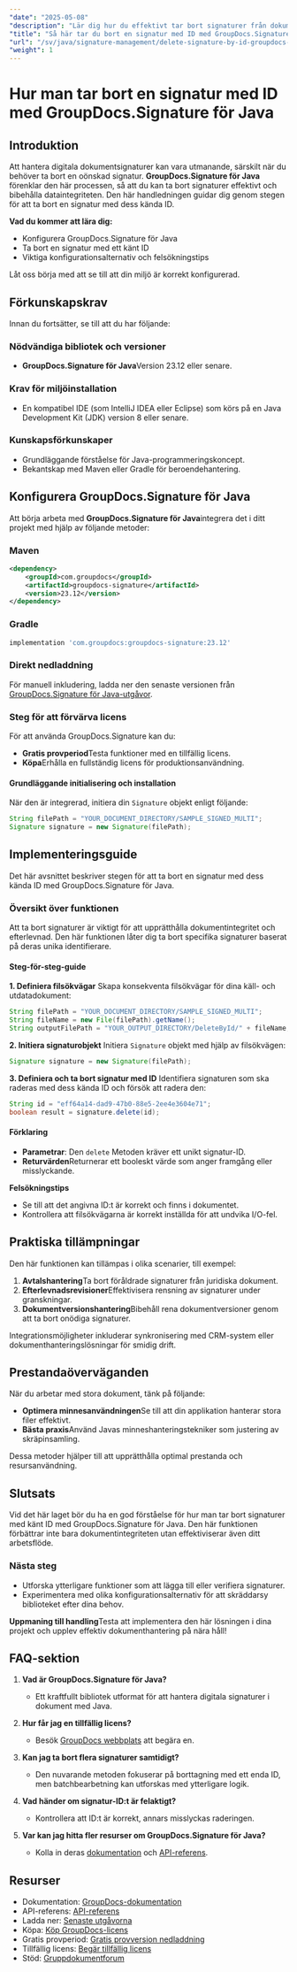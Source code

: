 ```yaml
---
"date": "2025-05-08"
"description": "Lär dig hur du effektivt tar bort signaturer från dokument med GroupDocs.Signature för Java. Den här guiden beskriver installation, borttagningssteg och felsökningstips."
"title": "Så här tar du bort en signatur med ID med GroupDocs.Signature för Java"
"url": "/sv/java/signature-management/delete-signature-by-id-groupdocs-signature-java/"
"weight": 1
---
```


# Hur man tar bort en signatur med ID med GroupDocs.Signature för Java

## Introduktion

Att hantera digitala dokumentsignaturer kan vara utmanande, särskilt när du behöver ta bort en oönskad signatur. **GroupDocs.Signature för Java** förenklar den här processen, så att du kan ta bort signaturer effektivt och bibehålla dataintegriteten. Den här handledningen guidar dig genom stegen för att ta bort en signatur med dess kända ID.

**Vad du kommer att lära dig:**
- Konfigurera GroupDocs.Signature för Java
- Ta bort en signatur med ett känt ID
- Viktiga konfigurationsalternativ och felsökningstips

Låt oss börja med att se till att din miljö är korrekt konfigurerad.

## Förkunskapskrav

Innan du fortsätter, se till att du har följande:

### Nödvändiga bibliotek och versioner
- **GroupDocs.Signature för Java**Version 23.12 eller senare.

### Krav för miljöinstallation
- En kompatibel IDE (som IntelliJ IDEA eller Eclipse) som körs på en Java Development Kit (JDK) version 8 eller senare.

### Kunskapsförkunskaper
- Grundläggande förståelse för Java-programmeringskoncept.
- Bekantskap med Maven eller Gradle för beroendehantering.

## Konfigurera GroupDocs.Signature för Java

Att börja arbeta med **GroupDocs.Signature för Java**integrera det i ditt projekt med hjälp av följande metoder:

### Maven
```xml
<dependency>
    <groupId>com.groupdocs</groupId>
    <artifactId>groupdocs-signature</artifactId>
    <version>23.12</version>
</dependency>
```

### Gradle
```gradle
implementation 'com.groupdocs:groupdocs-signature:23.12'
```

### Direkt nedladdning
För manuell inkludering, ladda ner den senaste versionen från [GroupDocs.Signature för Java-utgåvor](https://releases.groupdocs.com/signature/java/).

### Steg för att förvärva licens
För att använda GroupDocs.Signature kan du:
- **Gratis provperiod**Testa funktioner med en tillfällig licens.
- **Köpa**Erhålla en fullständig licens för produktionsanvändning.

#### Grundläggande initialisering och installation
När den är integrerad, initiera din `Signature` objekt enligt följande:

```java
String filePath = "YOUR_DOCUMENT_DIRECTORY/SAMPLE_SIGNED_MULTI";
Signature signature = new Signature(filePath);
```

## Implementeringsguide

Det här avsnittet beskriver stegen för att ta bort en signatur med dess kända ID med GroupDocs.Signature för Java.

### Översikt över funktionen

Att ta bort signaturer är viktigt för att upprätthålla dokumentintegritet och efterlevnad. Den här funktionen låter dig ta bort specifika signaturer baserat på deras unika identifierare.

#### Steg-för-steg-guide

**1. Definiera filsökvägar**
Skapa konsekventa filsökvägar för dina käll- och utdatadokument:

```java
String filePath = "YOUR_DOCUMENT_DIRECTORY/SAMPLE_SIGNED_MULTI";
String fileName = new File(filePath).getName();
String outputFilePath = "YOUR_OUTPUT_DIRECTORY/DeleteById/" + fileName;
```

**2. Initiera signaturobjekt**
Initiera `Signature` objekt med hjälp av filsökvägen:

```java
Signature signature = new Signature(filePath);
```

**3. Definiera och ta bort signatur med ID**
Identifiera signaturen som ska raderas med dess kända ID och försök att radera den:

```java
String id = "eff64a14-dad9-47b0-88e5-2ee4e3604e71";
boolean result = signature.delete(id);
```

#### Förklaring
- **Parametrar**: Den `delete` Metoden kräver ett unikt signatur-ID.
- **Returvärden**Returnerar ett booleskt värde som anger framgång eller misslyckande.

**Felsökningstips**
- Se till att det angivna ID:t är korrekt och finns i dokumentet.
- Kontrollera att filsökvägarna är korrekt inställda för att undvika I/O-fel.

## Praktiska tillämpningar

Den här funktionen kan tillämpas i olika scenarier, till exempel:

1. **Avtalshantering**Ta bort föråldrade signaturer från juridiska dokument.
2. **Efterlevnadsrevisioner**Effektivisera rensning av signaturer under granskningar.
3. **Dokumentversionshantering**Bibehåll rena dokumentversioner genom att ta bort onödiga signaturer.

Integrationsmöjligheter inkluderar synkronisering med CRM-system eller dokumenthanteringslösningar för smidig drift.

## Prestandaöverväganden

När du arbetar med stora dokument, tänk på följande:
- **Optimera minnesanvändningen**Se till att din applikation hanterar stora filer effektivt.
- **Bästa praxis**Använd Javas minneshanteringstekniker som justering av skräpinsamling.

Dessa metoder hjälper till att upprätthålla optimal prestanda och resursanvändning.

## Slutsats

Vid det här laget bör du ha en god förståelse för hur man tar bort signaturer med känt ID med GroupDocs.Signature för Java. Den här funktionen förbättrar inte bara dokumentintegriteten utan effektiviserar även ditt arbetsflöde.

### Nästa steg
- Utforska ytterligare funktioner som att lägga till eller verifiera signaturer.
- Experimentera med olika konfigurationsalternativ för att skräddarsy biblioteket efter dina behov.

**Uppmaning till handling**Testa att implementera den här lösningen i dina projekt och upplev effektiv dokumenthantering på nära håll!

## FAQ-sektion

1. **Vad är GroupDocs.Signature för Java?**
   - Ett kraftfullt bibliotek utformat för att hantera digitala signaturer i dokument med Java.

2. **Hur får jag en tillfällig licens?**
   - Besök [GroupDocs webbplats](https://purchase.groupdocs.com/temporary-license/) att begära en.

3. **Kan jag ta bort flera signaturer samtidigt?**
   - Den nuvarande metoden fokuserar på borttagning med ett enda ID, men batchbearbetning kan utforskas med ytterligare logik.

4. **Vad händer om signatur-ID:t är felaktigt?**
   - Kontrollera att ID:t är korrekt, annars misslyckas raderingen.

5. **Var kan jag hitta fler resurser om GroupDocs.Signature för Java?**
   - Kolla in deras [dokumentation](https://docs.groupdocs.com/signature/java/) och [API-referens](https://reference.groupdocs.com/signature/java/).

## Resurser
- Dokumentation: [GroupDocs-dokumentation](https://docs.groupdocs.com/signature/java/)
- API-referens: [API-referens](https://reference.groupdocs.com/signature/java/)
- Ladda ner: [Senaste utgåvorna](https://releases.groupdocs.com/signature/java/)
- Köpa: [Köp GroupDocs-licens](https://purchase.groupdocs.com/buy)
- Gratis provperiod: [Gratis provversion nedladdning](https://releases.groupdocs.com/signature/java/)
- Tillfällig licens: [Begär tillfällig licens](https://purchase.groupdocs.com/temporary-license/)
- Stöd: [Gruppdokumentforum](https://forum.groupdocs.com/c/signature/)